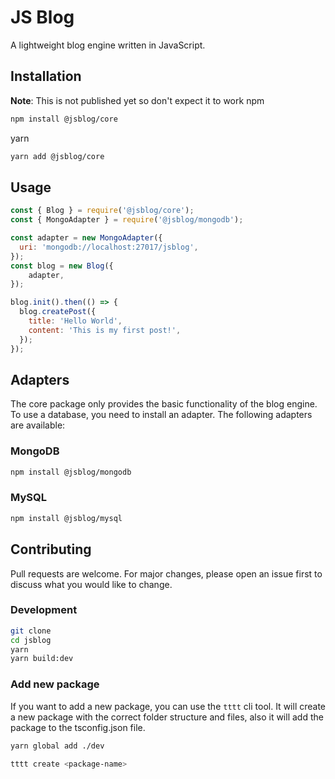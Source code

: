 # JS Blog
A lightweight blog engine written in JavaScript.

## Installation
**Note**: This is not published yet so don't expect it to work
npm
```bash
npm install @jsblog/core
```
yarn
```bash
yarn add @jsblog/core
```

## Usage
```js
const { Blog } = require('@jsblog/core');
const { MongoAdapter } = require('@jsblog/mongodb');

const adapter = new MongoAdapter({
  uri: 'mongodb://localhost:27017/jsblog',
});
const blog = new Blog({
    adapter,
});

blog.init().then(() => {
  blog.createPost({
    title: 'Hello World',
    content: 'This is my first post!',
  });
});
```

## Adapters
The core package only provides the basic functionality of the blog engine. To use a database, you need to install an adapter. The following adapters are available:
### MongoDB
```bash
npm install @jsblog/mongodb
```
### MySQL
```bash
npm install @jsblog/mysql
```

## Contributing
Pull requests are welcome. For major changes, please open an issue first to discuss what you would like to change.

### Development
```bash
git clone
cd jsblog
yarn
yarn build:dev
```

### Add new package
If you want to add a new package, you can use the `tttt` cli tool. It will create a new package with the correct folder structure and files, also it will add the package to the tsconfig.json file.
```bash
yarn global add ./dev
```
```bash
tttt create <package-name>
```
